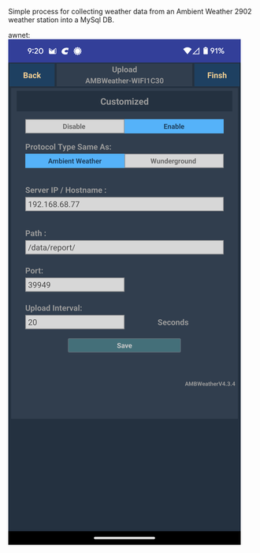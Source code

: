 Simple process for collecting weather data from an Ambient Weather 2902 weather station into a MySql DB.

awnet: ![awnet setting](Screenshot_20231231-092006.png)
